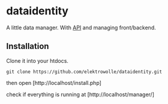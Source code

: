 dataidentity
============

A little data manager. With [API](https://github.com/elektrowolle/dataidentity/wiki/API) and managing front/backend.

## Installation

Clone it into your htdocs.

```
git clone https://github.com/elektrowolle/dataidentity.git
```

then open [http://localhost/install.php]

check if everything is running at [http://localhost/manager/]
